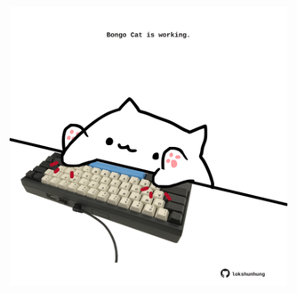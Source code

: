 <!-- built at 07/03/2025, 21:00:31 UTC -->
<p align="center">
  <img width="500" height="500" src="./ReadmeImage.svg">
</p>
